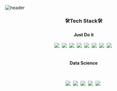 ![header](https://capsule-render.vercel.app/api?type=waving&color=random&text=Shin-Incheol&animation=fadeIn&fontColor=B5B5B6)

<h3 align='center'>🛠Tech Stack🛠</h3>

<h4 align='center'>Just Do it</h4>

<p align='center'>
  <img src="https://img.shields.io/badge/Python-3766AB?style=flat-square&logo=Python&logoColor=white"/></a>&nbsp
  <img src="https://img.shields.io/badge/JAVA-F40D12?style=flat-square&logo=JAVA&logoColor=white"/></a>&nbsp
  <img src="https://img.shields.io/badge/C-0B2C4A?style=flat-square&logo=C&logoColor=white"/></a>&nbsp
  <img src="https://img.shields.io/badge/Oracle-C70D2C?style=flat-square&logo=Oracle&logoColor=white"/></a>&nbsp
  <img src="https://img.shields.io/badge/CSS-0085CA?style=flat-square&logo=CSS3&logoColor=white"/></a>&nbsp
  <img src="https://img.shields.io/badge/HTML5-E34F26?style=flat-square&logo=HTML5&logoColor=white"/></a>&nbsp
  <img src="https://img.shields.io/badge/Microsoft SQL Server-CC2927?style=flat-square&logo=Microsoft SQL Server&logoColor=white"/></a>&nbsp
  <img src="https://img.shields.io/badge/JavaScript-FF9A00?style=flat-square&logo=Javascript&logoColor=white"/></a>&nbsp<br>
  <br>
</p>  

  <h4 align='center'> Data Science </h4>
  <br>

<p align='center'>  
  <img src="https://img.shields.io/badge/Pandas-150458?style=flat-square&logo=pandas&logoColor=white"/></a>&nbsp
  <img src="https://img.shields.io/badge/Scikit-Learn-F7931E?style=flat-square&logo=scikit-learn&logoColor=white"/></a>&nbsp
  <img src="https://img.shields.io/badge/Colab-F9AB00?style=flat-square&logo=Google Colab&logoColor=white"/></a>&nbsp
  <img src="https://img.shields.io/badge/OpenCV-5C3EE8?style=flat-square&logo=OpenCV&logoColor=white"/></a>&nbsp
  <img src="https://img.shields.io/badge/Flask-000000?style=flat-square&logo=Flask&logoColor=white"/></a>&nbsp
</p>
